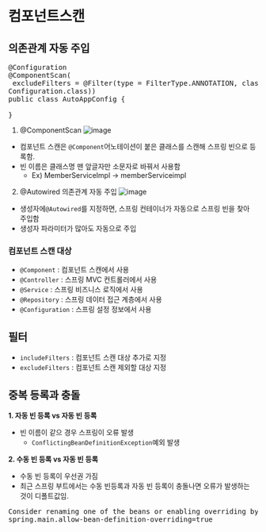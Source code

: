 # 컴포넌트스캔

## 의존관계 자동 주입
<pre>
@Configuration
@ComponentScan(
 excludeFilters = @Filter(type = FilterType.ANNOTATION, classes =
Configuration.class))
public class AutoAppConfig {
 
}
</pre>


1. @ComponentScan
![image](https://user-images.githubusercontent.com/59104703/164958775-518fb12b-98a0-4f6d-8388-dcc0379a2aec.png)
- 컴포넌트 스캔은 ```@Component```어노테이션이 붙은 클래스를 스캔해 스프링 빈으로 등록함.
- 빈 이름은 클래스명 맨 앞글자만 소문자로 바꿔서 사용함
  - Ex) MemberServiceImpl -> memberServiceimpl

2. @Autowired 의존관계 자동 주입
![image](https://user-images.githubusercontent.com/59104703/164958788-95c85ad1-68ac-4a6f-8589-004c9b2755ce.png)
- 생성자에```@Autowired```를 지정하면, 스프링 컨테이너가 자동으로 스프링 빈을 찾아 주입함
- 생성자 파라미터가 많아도 자동으로 주입

### 컴포넌트 스캔 대상
- ```@Component``` : 컴포넌트 스캔에서 사용
- ```@Controller``` : 스프링 MVC 컨트롤러에서 사용
- ```@Service``` : 스프링 비즈니스 로직에서 사용
- ```@Repository``` : 스프링 데이터 접근 계층에서 사용
- ```@Configuration``` : 스프링 설정 정보에서 사용

## 필터
- ```includeFilters``` : 컴포넌트 스캔 대상 추가로 지정
- ```excludeFilters``` : 컴포넌트 스캔 제외할 대상 지정

## 중복 등록과 충돌
__1. 자동 빈 등록 vs 자동 빈 등록__
- 빈 이름이 같으 경우 스프링이 오류 발생
  - ```ConflictingBeanDefinitionException```예외 발생

__2. 수동 빈 등록 vs 자동 빈 등록__
- 수동 빈 등록이 우선권 가짐
- 최근 스프링 부트에서는 수동 빈등록과 자동 빈 등록이 충돌나면 오류가 발생하는 것이 디폴트값임.
<pre>
Consider renaming one of the beans or enabling overriding by setting 
spring.main.allow-bean-definition-overriding=true
</pre>
